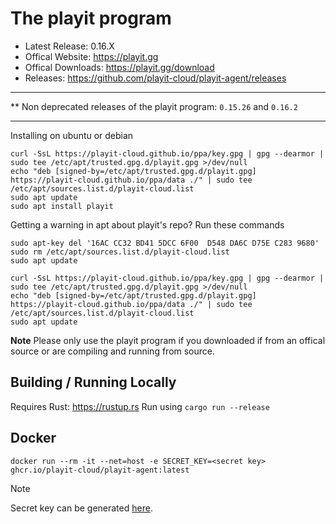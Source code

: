 # The playit program

* Latest Release: 0.16.X
* Offical Website: https://playit.gg
* Offical Downloads: https://playit.gg/download
* Releases: https://github.com/playit-cloud/playit-agent/releases

---

** Non deprecated releases of the playit program:
`0.15.26` and `0.16.2`

---

Installing on ubuntu or debian

```
curl -SsL https://playit-cloud.github.io/ppa/key.gpg | gpg --dearmor | sudo tee /etc/apt/trusted.gpg.d/playit.gpg >/dev/null
echo "deb [signed-by=/etc/apt/trusted.gpg.d/playit.gpg] https://playit-cloud.github.io/ppa/data ./" | sudo tee /etc/apt/sources.list.d/playit-cloud.list
sudo apt update
sudo apt install playit
```

Getting a warning in apt about playit's repo? Run these commands

```
sudo apt-key del '16AC CC32 BD41 5DCC 6F00  D548 DA6C D75E C283 9680'
sudo rm /etc/apt/sources.list.d/playit-cloud.list
sudo apt update

curl -SsL https://playit-cloud.github.io/ppa/key.gpg | gpg --dearmor | sudo tee /etc/apt/trusted.gpg.d/playit.gpg >/dev/null
echo "deb [signed-by=/etc/apt/trusted.gpg.d/playit.gpg] https://playit-cloud.github.io/ppa/data ./" | sudo tee /etc/apt/sources.list.d/playit-cloud.list
sudo apt update
```

**Note**
Please only use the playit program if you downloaded if from an offical source or are compiling and running from source.

## Building / Running Locally

Requires Rust: https://rustup.rs
Run using `cargo run --release`

## Docker

```
docker run --rm -it --net=host -e SECRET_KEY=<secret key> ghcr.io/playit-cloud/playit-agent:latest
```

> [!NOTE]
> Secret key can be generated [here](https://playit.gg/account/agents/new-docker).

